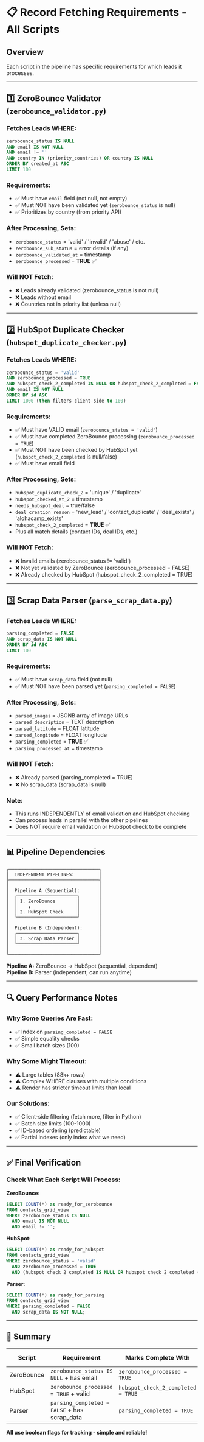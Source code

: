 # 📋 Record Fetching Requirements - All Scripts

## Overview
Each script in the pipeline has specific requirements for which leads it processes.

---

## 1️⃣  ZeroBounce Validator (`zerobounce_validator.py`)

### **Fetches Leads WHERE:**
```sql
zerobounce_status IS NULL
AND email IS NOT NULL 
AND email != ''
AND country IN (priority_countries) OR country IS NULL
ORDER BY created_at ASC
LIMIT 100
```

### **Requirements:**
- ✅ Must have `email` field (not null, not empty)
- ✅ Must NOT have been validated yet (`zerobounce_status` is null)
- ✅ Prioritizes by country (from priority API)

### **After Processing, Sets:**
- `zerobounce_status` = 'valid' / 'invalid' / 'abuse' / etc.
- `zerobounce_sub_status` = error details (if any)
- `zerobounce_validated_at` = timestamp
- `zerobounce_processed` = **TRUE** ✅

### **Will NOT Fetch:**
- ❌ Leads already validated (zerobounce_status is not null)
- ❌ Leads without email
- ❌ Countries not in priority list (unless null)

---

## 2️⃣  HubSpot Duplicate Checker (`hubspot_duplicate_checker.py`)

### **Fetches Leads WHERE:**
```sql
zerobounce_status = 'valid'
AND zerobounce_processed = TRUE
AND hubspot_check_2_completed IS NULL OR hubspot_check_2_completed = FALSE
AND email IS NOT NULL
ORDER BY id ASC
LIMIT 1000 (then filters client-side to 100)
```

### **Requirements:**
- ✅ Must have VALID email (`zerobounce_status = 'valid'`)
- ✅ Must have completed ZeroBounce processing (`zerobounce_processed = TRUE`)
- ✅ Must NOT have been checked by HubSpot yet (`hubspot_check_2_completed` is null/false)
- ✅ Must have email field

### **After Processing, Sets:**
- `hubspot_duplicate_check_2` = 'unique' / 'duplicate'
- `hubspot_checked_at_2` = timestamp
- `needs_hubspot_deal` = true/false
- `deal_creation_reason` = 'new_lead' / 'contact_duplicate' / 'deal_exists' / 'alohacamp_exists'
- `hubspot_check_2_completed` = **TRUE** ✅
- Plus all match details (contact IDs, deal IDs, etc.)

### **Will NOT Fetch:**
- ❌ Invalid emails (zerobounce_status != 'valid')
- ❌ Not yet validated by ZeroBounce (zerobounce_processed = FALSE)
- ❌ Already checked by HubSpot (hubspot_check_2_completed = TRUE)

---

## 3️⃣  Scrap Data Parser (`parse_scrap_data.py`)

### **Fetches Leads WHERE:**
```sql
parsing_completed = FALSE
AND scrap_data IS NOT NULL
ORDER BY id ASC
LIMIT 100
```

### **Requirements:**
- ✅ Must have `scrap_data` field (not null)
- ✅ Must NOT have been parsed yet (`parsing_completed = FALSE`)

### **After Processing, Sets:**
- `parsed_images` = JSONB array of image URLs
- `parsed_description` = TEXT description
- `parsed_latitude` = FLOAT latitude
- `parsed_longitude` = FLOAT longitude
- `parsing_completed` = **TRUE** ✅
- `parsing_processed_at` = timestamp

### **Will NOT Fetch:**
- ❌ Already parsed (parsing_completed = TRUE)
- ❌ No scrap_data (scrap_data is null)

### **Note:**
- This runs INDEPENDENTLY of email validation and HubSpot checking
- Can process leads in parallel with the other pipelines
- Does NOT require email validation or HubSpot check to be complete

---

## 📊 Pipeline Dependencies

```
┌─────────────────────────────────┐
│  INDEPENDENT PIPELINES:         │
├─────────────────────────────────┤
│                                 │
│  Pipeline A (Sequential):       │
│  ┌──────────────────────┐       │
│  │ 1. ZeroBounce        │       │
│  │    ↓                 │       │
│  │ 2. HubSpot Check     │       │
│  └──────────────────────┘       │
│                                 │
│  Pipeline B (Independent):      │
│  ┌──────────────────────┐       │
│  │ 3. Scrap Data Parser │       │
│  └──────────────────────┘       │
│                                 │
└─────────────────────────────────┘
```

**Pipeline A:** ZeroBounce → HubSpot (sequential, dependent)  
**Pipeline B:** Parser (independent, can run anytime)

---

## 🔍 Query Performance Notes

### **Why Some Queries Are Fast:**
- ✅ Index on `parsing_completed = FALSE` 
- ✅ Simple equality checks
- ✅ Small batch sizes (100)

### **Why Some Might Timeout:**
- ⚠️  Large tables (88k+ rows)
- ⚠️  Complex WHERE clauses with multiple conditions
- ⚠️  Render has stricter timeout limits than local

### **Our Solutions:**
- ✅ Client-side filtering (fetch more, filter in Python)
- ✅ Batch size limits (100-1000)
- ✅ ID-based ordering (predictable)
- ✅ Partial indexes (only index what we need)

---

## ✅ Final Verification

### **Check What Each Script Will Process:**

**ZeroBounce:**
```sql
SELECT COUNT(*) as ready_for_zerobounce
FROM contacts_grid_view
WHERE zerobounce_status IS NULL
  AND email IS NOT NULL 
  AND email != '';
```

**HubSpot:**
```sql
SELECT COUNT(*) as ready_for_hubspot
FROM contacts_grid_view
WHERE zerobounce_status = 'valid'
  AND zerobounce_processed = TRUE
  AND (hubspot_check_2_completed IS NULL OR hubspot_check_2_completed = FALSE);
```

**Parser:**
```sql
SELECT COUNT(*) as ready_for_parsing
FROM contacts_grid_view
WHERE parsing_completed = FALSE
  AND scrap_data IS NOT NULL;
```

---

## 🎯 Summary

| Script | Requirement | Marks Complete With | Batch Size |
|--------|-------------|---------------------|------------|
| ZeroBounce | `zerobounce_status IS NULL` + has email | `zerobounce_processed = TRUE` | 100 |
| HubSpot | `zerobounce_processed = TRUE` + valid | `hubspot_check_2_completed = TRUE` | 100 |
| Parser | `parsing_completed = FALSE` + has scrap_data | `parsing_completed = TRUE` | 100 |

**All use boolean flags for tracking - simple and reliable!**
